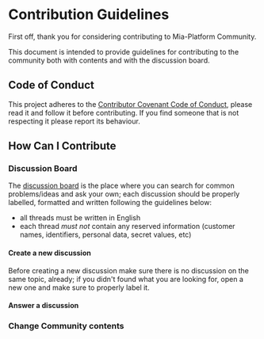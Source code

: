 # Contribution Guidelines

First off, thank you for considering contributing to Mia-Platform Community.

This document is intended to provide guidelines for contributing to the community both with contents and with the discussion board.

## Code of Conduct

This project adheres to the [Contributor Covenant Code of Conduct](CODE_OF_CONDUCT.md), please read it and follow it
before contributing. If you find someone that is not respecting it please report its behaviour.

## How Can I Contribute

### Discussion Board

The [discussion board](https://github.com/mia-platform/community/discussions) is the place where you can search for common problems/ideas and ask your own; each discussion should be properly labelled, formatted and written following the guidelines below:

- all threads must be written in English
- each thread *must not* contain any reserved information (customer names, identifiers, personal data, secret values, etc)

#### Create a new discussion

Before creating a new discussion make sure there is no discussion on the same topic, already; if you didn't found what you are looking for, open a new one and make sure to properly label it.

#### Answer a discussion

### Change Community contents

